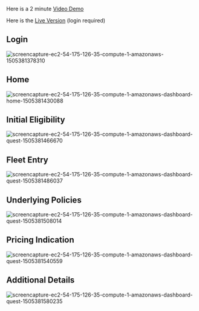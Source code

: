 Here is a 2 minute [Video Demo](https://goo.gl/rQnPdx)

Here is the [Live Version](https://cfins-iq.com/#/) (login required)

## Login
![screencapture-ec2-54-175-126-35-compute-1-amazonaws-1505381378310](https://user-images.githubusercontent.com/29188001/30494209-ccf880da-9a79-11e7-9e50-5786cf20840e.png)
## Home
![screencapture-ec2-54-175-126-35-compute-1-amazonaws-dashboard-home-1505381430088](https://user-images.githubusercontent.com/29188001/30494307-25c44f5a-9a7a-11e7-896f-c08dc864b0eb.png)
## Initial Eligibility
![screencapture-ec2-54-175-126-35-compute-1-amazonaws-dashboard-quest-1505381466670](https://user-images.githubusercontent.com/29188001/30494406-873b61ba-9a7a-11e7-8750-905235f42cae.png)
## Fleet Entry
![screencapture-ec2-54-175-126-35-compute-1-amazonaws-dashboard-quest-1505381486037](https://user-images.githubusercontent.com/29188001/30494386-75e157e4-9a7a-11e7-8113-0f737d394749.png)
## Underlying Policies
![screencapture-ec2-54-175-126-35-compute-1-amazonaws-dashboard-quest-1505381508014](https://user-images.githubusercontent.com/29188001/30494421-94a18820-9a7a-11e7-922d-44684c2bc32a.png)
## Pricing Indication
![screencapture-ec2-54-175-126-35-compute-1-amazonaws-dashboard-quest-1505381540559](https://user-images.githubusercontent.com/29188001/30494432-a20079fe-9a7a-11e7-8432-d7fb1d073c7c.png)
## Additional Details
![screencapture-ec2-54-175-126-35-compute-1-amazonaws-dashboard-quest-1505381580235](https://user-images.githubusercontent.com/29188001/30494444-ada9b63a-9a7a-11e7-87f0-b02dacd6d4b5.png)
